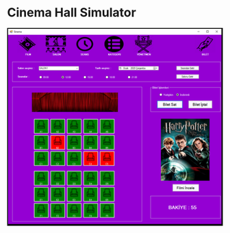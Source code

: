 # Cinema Hall Simulator

![output](https://github.com/busracinar/CinemaHallSimulator/blob/master/images/sinema.PNG)



